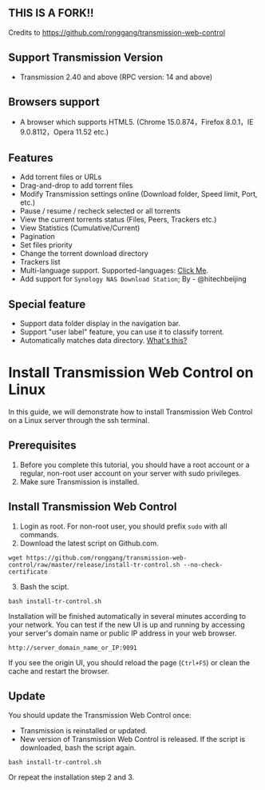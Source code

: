 ## THIS IS A FORK!!
Credits to https://github.com/ronggang/transmission-web-control

## Support Transmission Version
* Transmission 2.40 and above (RPC version: 14 and above)

## Browsers support
* A browser which supports HTML5. (Chrome 15.0.874，Firefox 8.0.1，IE 9.0.8112，Opera 11.52 etc.)

## Features
* Add torrent files or URLs
* Drag-and-drop to add torrent files
* Modify Transmission settings online (Download folder, Speed limit, Port, etc.)
* Pause / resume / recheck selected or all torrents
* View the current torrents status (Files, Peers, Trackers etc.)
* View Statistics (Cumulative/Current)
* Pagination
* Set files priority
* Change the torrent download directory
* Trackers list
* Multi-language support. Supported-languages: [Click Me](Supported-languages#currently-supported-languages).
* Add support for `Synology NAS Download Station`; By - @hitechbeijing

## Special feature
* Support data folder display in the navigation bar.
* Support "user label" feature, you can use it to classify torrent.
* Automatically matches data directory. [What's this?](https://github.com/C0nvert/transmission-web-control/issues/220#issuecomment-382931740)


# Install Transmission Web Control on Linux 
In this guide, we will demonstrate how to install Transmission Web Control on a Linux server through the ssh terminal.
## Prerequisites
1.	Before you complete this tutorial, you should have a root account or a regular, non-root user account on your server with sudo privileges.
2.	Make sure Transmission is installed.
## Install Transmission Web Control
1.	Login as root. For non-root user, you should prefix `sudo` with all commands.
2.	Download the latest script on Github.com.

```
wget https://github.com/ronggang/transmission-web-control/raw/master/release/install-tr-control.sh --no-check-certificate
```

3.	Bash the scipt. 
```
bash install-tr-control.sh
```

Installation will be finished automatically in several minutes according to your network.
You can test if the new UI is up and running by accessing your server's domain name or public IP address in your web browser.

	http://server_domain_name_or_IP:9091

If you see the origin UI, you should reload the page (`Ctrl+F5`) or clean the cache and restart the browser.


## Update
You should update the Transmission Web Control once:
* Transmission is reinstalled or updated.
* New version of Transmission Web Control is released.
If the script is downloaded, bash the script again.
```
bash install-tr-control.sh
```

Or repeat the installation step 2 and 3.


